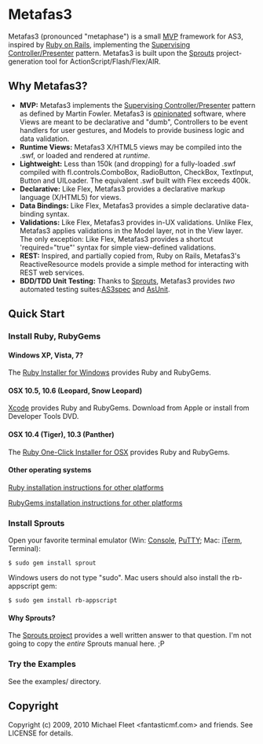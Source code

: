 # Metafas3 #

Metafas3 (pronounced "metaphase") is a small [MVP](http://martinfowler.com/eaaDev/uiArchs.html#Model-view-presentermvp) framework for AS3, inspired by [Ruby on Rails](http://rubyonrails.org/), implementing the [Supervising Controller/Presenter](http://martinfowler.com/eaaDev/SupervisingPresenter.html) pattern. Metafas3 is built upon the [Sprouts](http://projectsprouts.org) project-generation tool for ActionScript/Flash/Flex/AIR.

## Why Metafas3? ##

* **MVP:** Metafas3 implements the [Supervising Controller/Presenter](http://martinfowler.com/eaaDev/SupervisingPresenter.html) pattern as defined by Martin Fowler. Metafas3 is [opinionated](http://gettingreal.37signals.com/ch04_Make_Opinionated_Software.php) software, where Views are meant to be declarative and "dumb", Controllers to be event handlers for user gestures, and Models to provide business logic and data validation.
* **Runtime Views:** Metafas3 X/HTML5 views may be compiled into the .swf, or loaded and rendered at *runtime*.
* **Lightweight:** Less than 150k (and dropping) for a fully-loaded .swf compiled with fl.controls.ComboBox, RadioButton, CheckBox, TextInput, Button and UILoader. The equivalent .swf built with Flex exceeds 400k.
* **Declarative:** Like Flex, Metafas3 provides a declarative markup language (X/HTML5) for views.
* **Data Bindings:** Like Flex, Metafas3 provides a simple declarative data-binding syntax.
* **Validations:** Like Flex, Metafas3 provides in-UX validations. Unlike Flex, Metafas3 applies validations in the Model layer, not in the View layer. The only exception: Like Flex, Metafas3 provides a shortcut 'required="true"' syntax for simple view-defined validations.
* **REST:** Inspired, and partially copied from, Ruby on Rails, Metafas3's ReactiveResource models provide a simple method for interacting with REST web services.
* **BDD/TDD Unit Testing:** Thanks to [Sprouts](http://projectsprouts.org), Metafas3 provides *two* automated testing suites:[AS3spec](http://github.com/fantasticmf/as3spec) and [AsUnit](http://github.com/lukebayes/asunit/).

## Quick Start ##

### Install Ruby, RubyGems ###

#### Windows XP, Vista, 7? ####

The [Ruby Installer for Windows](http://rubyinstaller.org/) provides Ruby and RubyGems.

#### OSX 10.5, 10.6 (Leopard, Snow Leopard) ####

[Xcode](http://developer.apple.com/technology/xcode.html) provides Ruby and RubyGems. Download from Apple or install from Developer Tools DVD.

#### OSX 10.4 (Tiger), 10.3 (Panther) ####

The [Ruby One-Click Installer for OSX](http://rubyosx.rubyforge.org/) provides Ruby and RubyGems.

#### Other operating systems ####

[Ruby installation instructions for other platforms](http://www.ruby-lang.org/en/downloads/)

[RubyGems installation instructions for other platforms](http://docs.rubygems.org/read/chapter/3)

### Install Sprouts ###

Open your favorite terminal emulator (Win: [Console](http://console.sourceforge.net), [PuTTY](http://www.chiark.greenend.org.uk/~sgtatham/putty/); Mac:  [iTerm](http://console.sourceforge.net), Terminal):

    $ sudo gem install sprout

Windows users do not type "sudo". Mac users should also install the rb-appscript gem:

    $ sudo gem install rb-appscript

#### Why Sprouts? ####

The [Sprouts project](http://www.projectsprouts.org) provides a well written answer to that question. I'm not going to copy the *entire* Sprouts manual here. ;P

### Try the Examples ###

See the examples/ directory.


## Copyright

Copyright (c) 2009, 2010 Michael Fleet <fantasticmf.com> and friends. See LICENSE for details.